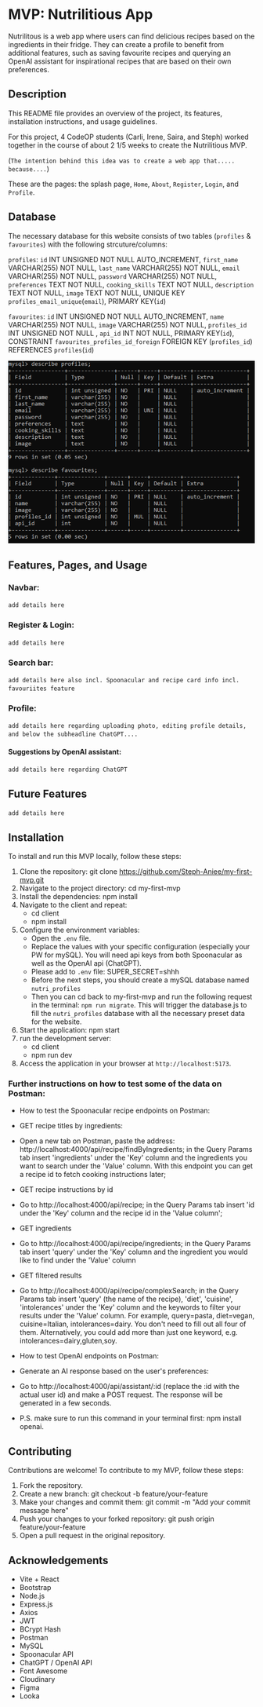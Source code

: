# MVP: Nutrilitious App

Nutrilitous is a web app where users can find delicious recipes based on the ingredients in their fridge. They can create a profile to benefit from additional features, such as saving favourite recipes and querying an OpenAI assistant for inspirational recipes that are based on their own preferences.

## Description

This README file provides an overview of the project, its features, installation instructions, and usage guidelines.

For this project, 4 CodeOP students (Carli, Irene, Saira, and Steph) worked together in the course of about 2 1/5 weeks to create the Nutrilitious MVP.

(`The intention behind this idea was to create a web app that..... because....`)

These are the pages: the splash page, `Home`, `About`, `Register`, `Login`, and `Profile`.

## Database

The necessary database for this website consists of two tables (`profiles` & `favourites`) with the following strcuture/columns:

`profiles`:
`id` INT UNSIGNED NOT NULL AUTO_INCREMENT,
`first_name` VARCHAR(255) NOT NULL,
`last_name` VARCHAR(255) NOT NULL,
`email` VARCHAR(255) NOT NULL,
`password` VARCHAR(255) NOT NULL,
`preferences` TEXT NOT NULL,
`cooking_skills` TEXT NOT NULL,
`description` TEXT NOT NULL,
`image` TEXT NOT NULL,
UNIQUE KEY `profiles_email_unique`(`email`),
PRIMARY KEY(`id`)

`favourites`:
`id` INT UNSIGNED NOT NULL AUTO_INCREMENT,
`name` VARCHAR(255) NOT NULL,
`image` VARCHAR(255) NOT NULL,
`profiles_id` INT UNSIGNED NOT NULL ,
`api_id` INT NOT NULL,
PRIMARY KEY(`id`),
CONSTRAINT `favourites_profiles_id_foreign` FOREIGN KEY (`profiles_id`) REFERENCES `profiles`(`id`)

![Image of the Nutrilitious database setup](./client/src/assets/DB_table_setup.png)

## Features, Pages, and Usage

### Navbar:

`add details here`

### Register & Login:

`add details here`

### Search bar:

`add details here also incl. Spoonacular and recipe card info incl. favouriites feature`

### Profile:

`add details here regarding uploading photo, editing profile details, and below the subheadline ChatGPT....`

#### Suggestions by OpenAI assistant:

`add details here regarding ChatGPT`

## Future Features

`add details here`

## Installation

To install and run this MVP locally, follow these steps:

1. Clone the repository:
   git clone https://github.com/Steph-Aniee/my-first-mvp.git
2. Navigate to the project directory:
   cd my-first-mvp
3. Install the dependencies:
   npm install
4. Navigate to the client and repeat:
   - cd client
   - npm install
5. Configure the environment variables:
   - Open the `.env` file.
   - Replace the values with your specific configuration (especially your PW for mySQL). You will need api keys from both Spoonacular as well as the OpenAI api (ChatGPT).
   - Please add to `.env` file: SUPER_SECRET=shhh
   - Before the next steps, you should create a mySQL database named `nutri_profiles`
   - Then you can cd back to my-first-mvp and run the following request in the terminal: `npm run migrate`. This will trigger the database.js to fill the `nutri_profiles` database with all the necessary preset data for the website.
6. Start the application:
   npm start
7. run the development server:
   - cd client
   - npm run dev
8. Access the application in your browser at `http://localhost:5173`.

### Further instructions on how to test some of the data on Postman:

- How to test the Spoonacular recipe endpoints on Postman:
- GET recipe titles by ingredients:
- Open a new tab on Postman, paste the address: http://localhost:4000/api/recipe/findByIngredients; in the Query Params tab insert 'ingredients' under the 'Key' column and the ingredients you want to search under the 'Value' column. With this endpoint you can get a recipe id to fetch cooking instructions later;

- GET recipe instructions by id
- Go to http://localhost:4000/api/recipe; in the Query Params tab insert 'id under the 'Key' column and the recipe id in the 'Value column';

- GET ingredients
- Go to http://localhost:4000/api/recipe/ingredients; in the Query Params tab insert 'query' under the 'Key' column and the ingredient you would like to find under the 'Value' column

- GET filtered results
- Go to http://localhost:4000/api/recipe/complexSearch; in the Query Params tab insert 'query' (the name of the recipe), 'diet', 'cuisine', 'intolerances' under the 'Key' column and the keywords to filter your results under the 'Value' column. For example, query=pasta, diet=vegan, cuisine=Italian, intolerances=dairy. You don't need to fill out all four of them. Alternatively, you could add more than just one keyword, e.g. intolerances=dairy,gluten,soy.

- How to test OpenAI endpoints on Postman:
- Generate an AI response based on the user's preferences:
- Go to http://localhost:4000/api/assistant/:id (replace the :id with the actual user id) and make a POST request. The response will be generated in a few seconds.
- P.S. make sure to run this command in your terminal first: npm install openai.

## Contributing

Contributions are welcome! To contribute to my MVP, follow these steps:

1. Fork the repository.
2. Create a new branch:
   git checkout -b feature/your-feature
3. Make your changes and commit them:
   git commit -m "Add your commit message here"
4. Push your changes to your forked repository:
   git push origin feature/your-feature
5. Open a pull request in the original repository.

## Acknowledgements

- Vite + React
- Bootstrap
- Node.js
- Express.js
- Axios
- JWT
- BCrypt Hash
- Postman
- MySQL
- Spoonacular API
- ChatGPT / OpenAI API
- Font Awesome
- Cloudinary
- Figma
- Looka
